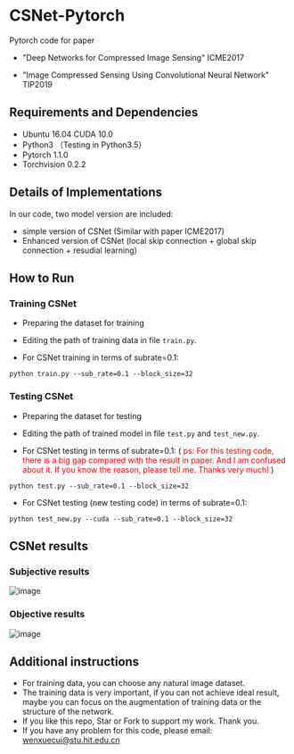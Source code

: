 # CSNet-Pytorch

Pytorch code for paper 

* "Deep Networks for Compressed Image Sensing" ICME2017

* "Image Compressed Sensing Using Convolutional Neural Network" TIP2019

## Requirements and Dependencies

* Ubuntu 16.04 CUDA 10.0
* Python3 （Testing in Python3.5）
* Pytorch 1.1.0   
* Torchvision 0.2.2

## Details of Implementations

In our code, two model version are included:

* simple version of CSNet (Similar with paper ICME2017)
* Enhanced version of CSNet (local skip connection + global skip connection + resudial learning)

## How to Run

### Training CSNet
* Preparing the dataset for training

* Editing the path of training data in file `train.py`.

* For CSNet training in terms of subrate=0.1:

```python train.py --sub_rate=0.1 --block_size=32```

### Testing CSNet
* Preparing the dataset for testing

* Editing the path of trained model in file `test.py` and `test_new.py`.

* For CSNet testing in terms of subrate=0.1:  (<font color="red"> 
ps: For this testing code, there is a big gap compared with the result in paper. And I am confused about it. If you know the reason, please tell me. Thanks very much! </font>)

```python test.py --sub_rate=0.1 --block_size=32```

* For CSNet testing (new testing code) in terms of subrate=0.1:

```python test_new.py --cuda --sub_rate=0.1 --block_size=32```

## CSNet results
### Subjective results

![image](https://github.com/WenxueCui/CSNet-Pytorch/raw/master/images/results.jpg)

### Objective results
![image](https://github.com/WenxueCui/CSNet-Pytorch/raw/master/images/table.jpg)

## Additional instructions

* For training data, you can choose any natural image dataset.
* The training data is very important, if you can not achieve ideal result, maybe you can focus on the augmentation of training data or the structure of the network.
* If you like this repo, Star or Fork to support my work. Thank you.
* If you have any problem for this code, please email: wenxuecui@stu.hit.edu.cn

